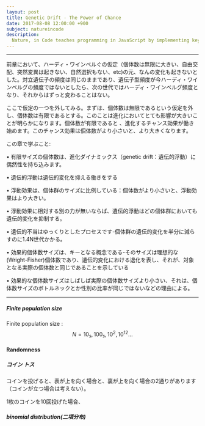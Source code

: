 ```yaml
---
layout: post
title: Genetic Drift - The Power of Chance
date: 2017-08-08 12:00:00 +900
subject: natureincode
description:
  Nature, in Code teaches programming in JavaScript by implementing key concepts in biology (natural selection, genetic drift, epidemics, etc.). Learn programming while discovering the rules that govern life.
---
```


-------
前章において、ハーディ・ワインベルぐの仮定（個体数は無限に大きい、自由交配、突然変異は起きない、自然選択もない、etc)の元、なんの変化も起きないとした。対立遺伝子の頻度は同じのままであり、遺伝子型頻度が今ハーディ・ワインベルグの頻度ではないとしたら、次の世代ではハーディ・ワインベルグ頻度となり、それからはずっと変わることはない。

ここで仮定の一つを外してみる。まずは、個体数は無限であるという仮定を外し、個体数は有限であるとする。このことは進化においてとても影響が大きいことが明らかになります。個体数が有限であると    、進化するチャンス効果が働き始めます。このチャンス効果は個体数がより小さいと、より大きくなります。

この章で学ぶこと:

• 有限サイズの個体数は、進化ダイナミックス（genetic drift：遺伝的浮動）に偶然性を持ち込みます。

• 遺伝的浮動は遺伝的変化を抑える働きをする

• 浮動効果は、個体群のサイズに比例している：個体数がより小さいと、浮動効果はより大きい。

• 浮動効果に相対する別の力が無いならば、遺伝的浮動はどの個体群においても遺伝的変化を抑制する。

• 遺伝的不当はゆっくりとしたプロセスです-個体群の遺伝的変化を半分に減らすのに1.4N世代かかる。

• 効果的個体数サイズは、キーとなる概念である-そのサイズは理想的な(Wright-Fisher)個体数であり、遺伝的変化における退化を表し、それが、対象となる実際の個体数と同じであることを示している

• 効果的な個体数サイズはしばしば実際の個体数サイズより小さい、それは、個体数サイズのボトルネックとか性別の比率が同じではないなどの理由による。

---------

##### Finite population size

Finite population size : 
$$
    N=10_{s},  100_{s},  10^2, 10^{12} \dots
$$

#### Randomness
##### コイン トス

コインを投げると、表が上を向く場合と、裏が上を向く場合の2通りがあります（コインが立つ場合は考えない）。

1枚のコインを10回投げた場合、


##### binomial distribution(二項分布)
